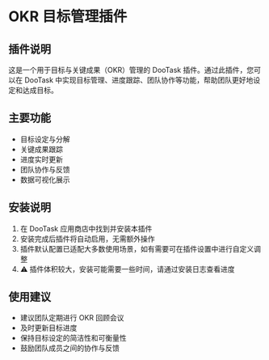 # OKR 目标管理插件

## 插件说明
这是一个用于目标与关键成果（OKR）管理的 DooTask 插件。通过此插件，您可以在 DooTask 中实现目标管理、进度跟踪、团队协作等功能，帮助团队更好地设定和达成目标。

## 主要功能
- 目标设定与分解
- 关键成果跟踪
- 进度实时更新
- 团队协作与反馈
- 数据可视化展示


## 安装说明

1. 在 DooTask 应用商店中找到并安装本插件
2. 安装完成后插件将自动启用，无需额外操作
3. 插件默认配置已适配大多数使用场景，如有需要可在插件设置中进行自定义调整
4. ⚠️ 插件体积较大，安装可能需要一些时间，请通过安装日志查看进度

## 使用建议
- 建议团队定期进行 OKR 回顾会议
- 及时更新目标进度
- 保持目标设定的简洁性和可衡量性
- 鼓励团队成员之间的协作与反馈